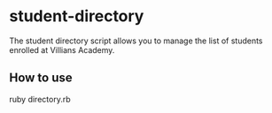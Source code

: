 # student-directory #

The student directory script allows you to manage the list of students enrolled at Villians Academy.

## How to use ##


ruby directory.rb
